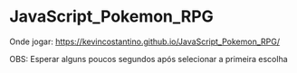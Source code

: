 ﻿# JavaScript_Pokemon_RPG


Onde jogar: https://kevincostantino.github.io/JavaScript_Pokemon_RPG/

OBS: Esperar alguns poucos segundos após selecionar a primeira escolha
